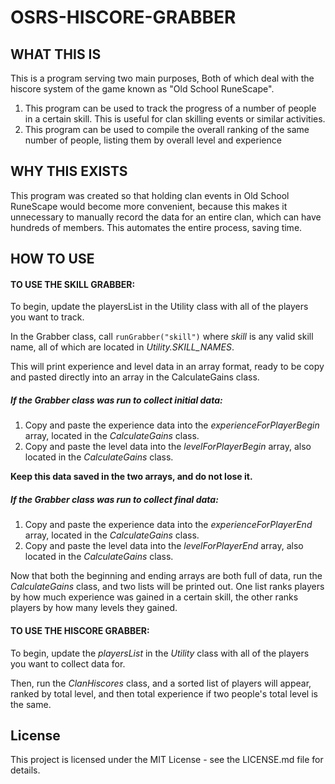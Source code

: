 # OSRS-HISCORE-GRABBER

## WHAT THIS IS

This is a program serving two main purposes, Both of which deal with the hiscore system of the game known as "Old School RuneScape".

1. This program can be used to track the progress of a number of people in a certain skill. This is useful for clan skilling events or similar activities.
2. This program can be used to compile the overall ranking of the same number of people, listing them by overall level and experience

## WHY THIS EXISTS

This program was created so that holding clan events in Old School RuneScape would become more convenient, because this makes it unnecessary to manually record the data for an entire clan, which can have hundreds of members. This automates the entire process, saving time.

## HOW TO USE

#### TO USE THE SKILL GRABBER:
To begin, update the playersList in the Utility class with all of the players you want to track.

In the Grabber class, call `runGrabber("skill")` where *skill* is any valid skill name, all of which are located in *Utility.SKILL_NAMES*.

This will print experience and level data in an array format, ready to be copy and pasted directly into an array in the
CalculateGains class.

##### If the Grabber class was run to collect initial data:
1. Copy and paste the experience data into the *experienceForPlayerBegin* array, located in the *CalculateGains* class.
2. Copy and paste the level data into the *levelForPlayerBegin* array, also located in the *CalculateGains* class.

**Keep this data saved in the two arrays, and do not lose it.**

##### If the Grabber class was run to collect final data:
1. Copy and paste the experience data into the *experienceForPlayerEnd* array, located in the *CalculateGains* class.
2. Copy and paste the level data into the *levelForPlayerEnd* array, also located in the *CalculateGains* class.

Now that both the beginning and ending arrays are both full of data, run the *CalculateGains* class, and two
lists will be printed out. One list ranks players by how much experience was gained in a certain skill, the other
ranks players by how many levels they gained.

#### TO USE THE HISCORE GRABBER:

To begin, update the *playersList* in the *Utility* class with all of the players you want to collect data for.

Then, run the *ClanHiscores* class, and a sorted list of players will appear, ranked by total level, and then total experience if two people's total level is the same.

## License
This project is licensed under the MIT License - see the LICENSE.md file for details.
